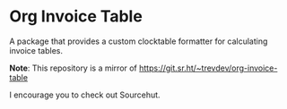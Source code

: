 # Org Invoice Table

A package that provides a custom clocktable formatter for calculating invoice tables.

**Note**: This repository is a mirror of https://git.sr.ht/~trevdev/org-invoice-table

I encourage you to check out Sourcehut.

